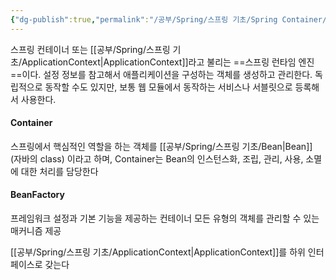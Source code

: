 ```yaml
---
{"dg-publish":true,"permalink":"/공부/Spring/스프링 기초/Spring Container/","dgPassFrontmatter":true}
---
```


스프링 컨테이너 또는 [[공부/Spring/스프링 기초/ApplicationContext\|ApplicationContext]]라고 불리는 ==스프링 런타임 엔진==이다.
설정 정보를 참고해서 애플리케이션을 구성하는 객체를 생성하고 관리한다.
독립적으로 동작할 수도 있지만, 보통 웹 모듈에서 동작하는 서비스나 서블릿으로 등록해서 사용한다.

#### Container
스프링에서 핵심적인 역할을 하는 객체를 [[공부/Spring/스프링 기초/Bean\|Bean]] (자바의 class) 이라고 하며, Container는 Bean의 인스턴스화, 조립, 관리, 사용, 소멸에 대한 처리를 담당한다

#### BeanFactory
프레임워크 설정과 기본 기능을 제공하는 컨테이너 모든 유형의 객체를 관리할 수 있는 매커니즘 제공

[[공부/Spring/스프링 기초/ApplicationContext\|ApplicationContext]]를 하위 인터페이스로 갖는다
